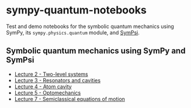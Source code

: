 sympy-quantum-notebooks
=======================

Test and demo notebooks for the symbolic quantum mechanics using SymPy, its `sympy.physics.quantum` module, and 
[SymPsi](http://www.github.com/sympsi/sympsi).

Symbolic quantum mechanics using SymPy and SymPsi
-------------------------------------------------

 * [Lecture 2 - Two-level systems](http://nbviewer.ipython.org/github/jrjohansson/sympsi-notebooks/blob/master/lecture-sympsi-two-level-system.ipynb)
 * [Lecture 3 - Resonators and cavities](http://nbviewer.ipython.org/github/jrjohansson/sympsi-notebooks/blob/master/lecture-sympsi-resonator.ipynb)
 * [Lecture 4 - Atom cavity](http://nbviewer.ipython.org/github/jrjohansson/sympsi-notebooks/blob/master/lecture-sympsi-atom-cavity.ipynb)
 * [Lecture 5 - Optomechanics](http://nbviewer.ipython.org/github/jrjohansson/sympsi-notebooks/blob/master/lecture-sympsi-optomechanics.ipynb)
 * [Lecture 7 - Semiclassical equations of motion](http://nbviewer.ipython.org/github/jrjohansson/sympsi-notebooks/blob/master/lecture-sympsi-semiclassical-eqm.ipynb)
